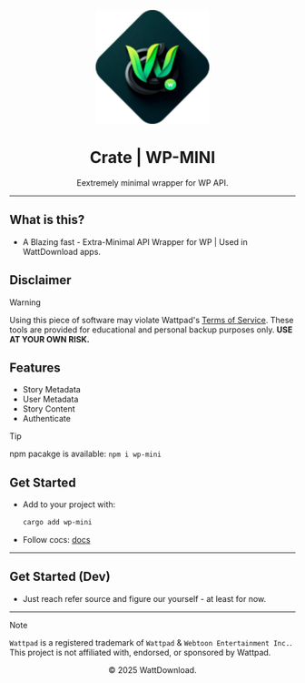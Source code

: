<p align="center">
  <img src="logo.png" alt="WattDownload Logo" width="200px">
</p>

<h1 align="center">Crate | WP-MINI</h1>

<p align="center">
  Eextremely minimal wrapper for WP API.
</p>

---

## What is this?
- A Blazing fast - Extra-Minimal API Wrapper for WP | Used in WattDownload apps. 

## Disclaimer
> [!WARNING]
> Using this piece of software may violate Wattpad's [Terms of Service](https://policies.wattpad.com/terms/). These tools are provided for educational and personal backup purposes only. **USE AT YOUR OWN RISK.**

## Features
- Story Metadata 
- User Metadata
- Story Content
- Authenticate

> [!TIP]
> npm pacakge is available: `npm i wp-mini`

## Get Started
- Add to your project with: 

  ```bash
  cargo add wp-mini
  ```

- Follow cocs: [docs](https://docs.rs/wp-mini)
---

## Get Started (Dev)
- Just reach refer source and figure our yourself - at least for now.

---

> [!NOTE]
> `Wattpad` is a registered trademark of `Wattpad` & `Webtoon Entertainment Inc.`. This project is not affiliated with, endorsed, or sponsored by Wattpad.

<p align="center">© 2025 WattDownload.</p>
